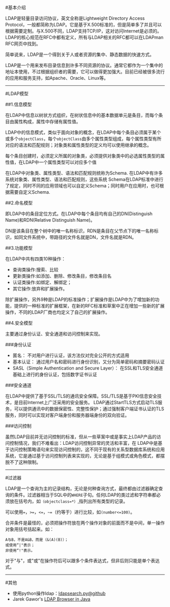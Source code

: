 #基本介绍

LDAP是轻量目录访问协议，英文全称是Lightweight Directory Access Protocol，一般都简称为LDAP。它是基于X.500标准的，但是简单多了并且可以根据需要定制。与X.500不同，LDAP支持TCP/IP，这对访问Internet是必须的。LDAP的核心规范在RFC中都有定义，所有与LDAP相关的RFC都可以在LDAPman RFC网页中找到。

简单说来，LDAP是一个得到关于人或者资源的集中、静态数据的快速方式。

LDAP是一个用来发布目录信息到许多不同资源的协议。通常它都作为一个集中的地址本使用，不过根据组织者的需要，它可以做得更加强大。目前已经被很多流行的应用和服务支持，如Apache、Oracle、Linux等。

- - -

#LDAP模型

##1.信息模型

在LDAP中信息以树状方式组织，在树状信息中的基本数据单元是条目，而每个条目由属性构成，属性中存储有属性值。

LDAP中的信息模式，类似于面向对象的概念，在LDAP中每个条目必须属于某个或多个`objectClass`，每个`objectClass`由多个属性类型组成，每个属性类型有所对应的语法和匹配规则；对象类和属性类型的定义均可以使用继承的概念。

每个条目创建时，必须定义所属的对象类，必须提供对象类中的必选属性类型的属性值，在LDAP中一个属性类型可以对应多个值

在LDAP中对象类、属性类型、语法和匹配规则统称为Schema.
在LDAP中有许多系统对象类、属性类型、语法和匹配规则，这些系统 Schema在LDAP标准中进行了规定，同时不同的应用领域也可以自定义Schema；同时用户在应用时，也可根据需要自定义Schema.

##2.命名模型

即LDAP中的条目定位方式。在LDAP中每个条目均有自己的DN(Distinguish Name)和RDN(Relative Distinguish Name)。
		
DN是该条目在整个树中的唯一名称标识，RDN是条目在父节点下的唯一名称标识，如同文件系统中，带路径的文件名就是DN，文件名就是RDN。


##3.功能模型

在LDAP中共有四类10种操作：

* 查询类操作:搜索、比较
* 更新类操作:如添加、删除、修改条目，修改条目名
* 认证类操作:如绑定、解绑定；
* 其它操作:放弃和扩展操作。

除扩展操作，另外9种是LDAP的标准操作；扩展操作是LDAP中为了增加新的功能，提供的一种标准的扩展框架，在新的RFC标准和草案中正在增加一些新的扩展操作，不同的LDAP厂商也均定义了自己的扩展操作。

##4.安全模型

主要通过身份认证、安全通道和访问控制来实现。

###身份认证
* 匿名：
	不对用户进行认证，该方法仅对完全公开的方式适用
* 基本认证：
	通过用户名和密码进行身份识别，又分为简单密码和摘要密码认证
* SASL（Simple Authentication and Secure Layer）：
	在SSL和TLS安全通道基础上进行的身份认证，包括数字证书认证

###安全通道

在LDAP中提供了基于SSL/TLS的通讯安全保障。SSL/TLS是基于PKI信息安全技术，是目前Internet上广泛采用的安全服务。 LDAP通过StartTLS方式启动TLS服务，可以提供通讯中的数据保密性、完整性保护；通过强制客户端证书认证的TLS服务，同时可以实现对客户端身份和服务器端身份的双向验证。

###访问控制

虽然LDAP目前并无访问控制的标准，但从一些草案中或是事实上LDAP产品的访问控制情况，我们不难看出：LDAP访问控制异常的灵活和丰富，在 LDAP中是基于访问控制策略语句来实现访问控制的，这不同于现有的关系型数据库系统和应用系统，它是通过基于访问控制列表来实现的，无论是基于组模式或角色模式，都摆脱不了这种限制。

- - -

#过滤器

LDAP是一个查询为主的记录结构，无论是何种查询方式，最终都由过滤器确定查询的条件。过滤器相当于SQL中的`WHERE`子句。任何LDAP的类过滤和字符串都必须放在括号内，如`（objectclass=*）`,指列出所有类型的记录。

可以使用`=`，`>=`，`<=`，`~=`（约等于）进行比较，如`(number<=100)`。

合并条件是最怪的，必须把操作符放在两个操作对象的前面而不是中间，单一操作对象用括号括起来。如：

	A与B，不是A&B，而是（&(A)(B)）；
	或使用“|"表示；
	非使用“!"表示。

对于"与"，或"或"在操作符后可以跟多个条件表达式，但非后则只能是单个表达式。

- - -

#其他

* 使用python操作ldap：[ldapsearch.py@github](https://github.com/dylanninin/utils/blob/master/ldapsearch.py)
* Jarek Gawor's [LDAP Browser in Java](http://www.novell.com/communities/node/8652/gawors-excellent-ldap-browsereditor-v282)
